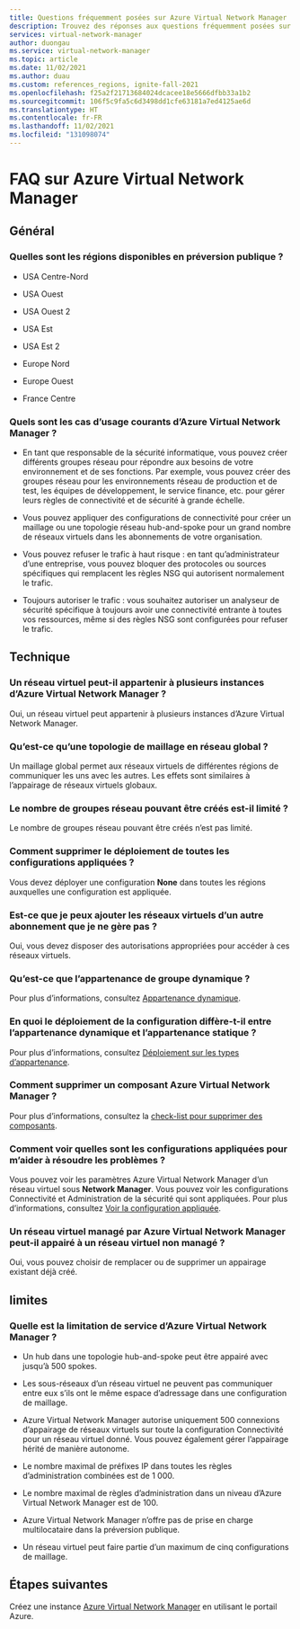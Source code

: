 ```yaml
---
title: Questions fréquemment posées sur Azure Virtual Network Manager
description: Trouvez des réponses aux questions fréquemment posées sur Azure Virtual Network Manager.
services: virtual-network-manager
author: duongau
ms.service: virtual-network-manager
ms.topic: article
ms.date: 11/02/2021
ms.author: duau
ms.custom: references_regions, ignite-fall-2021
ms.openlocfilehash: f25a2f21713684024dcacee18e5666dfbb33a1b2
ms.sourcegitcommit: 106f5c9fa5c6d3498dd1cfe63181a7ed4125ae6d
ms.translationtype: HT
ms.contentlocale: fr-FR
ms.lasthandoff: 11/02/2021
ms.locfileid: "131098074"
---
```

# <a name="azure-virtual-network-manager-faq"></a>FAQ sur Azure Virtual Network Manager

## <a name="general"></a>Général

### <a name="what-regions-are-available-in-public-preview"></a>Quelles sont les régions disponibles en préversion publique ?

* USA Centre-Nord

* USA Ouest

* USA Ouest 2

* USA Est

* USA Est 2

* Europe Nord

* Europe Ouest

* France Centre

### <a name="what-are-common-use-cases-for-using-azure-virtual-network-manager"></a>Quels sont les cas d’usage courants d’Azure Virtual Network Manager ?

* En tant que responsable de la sécurité informatique, vous pouvez créer différents groupes réseau pour répondre aux besoins de votre environnement et de ses fonctions. Par exemple, vous pouvez créer des groupes réseau pour les environnements réseau de production et de test, les équipes de développement, le service finance, etc. pour gérer leurs règles de connectivité et de sécurité à grande échelle. 

* Vous pouvez appliquer des configurations de connectivité pour créer un maillage ou une topologie réseau hub-and-spoke pour un grand nombre de réseaux virtuels dans les abonnements de votre organisation. 

* Vous pouvez refuser le trafic à haut risque : en tant qu’administrateur d’une entreprise, vous pouvez bloquer des protocoles ou sources spécifiques qui remplacent les règles NSG qui autorisent normalement le trafic.   

* Toujours autoriser le trafic : vous souhaitez autoriser un analyseur de sécurité spécifique à toujours avoir une connectivité entrante à toutes vos ressources, même si des règles NSG sont configurées pour refuser le trafic.   

## <a name="technical"></a>Technique

### <a name="can-a-virtual-network-belong-to-multiple-azure-virtual-network-managers"></a>Un réseau virtuel peut-il appartenir à plusieurs instances d’Azure Virtual Network Manager ?

Oui, un réseau virtuel peut appartenir à plusieurs instances d’Azure Virtual Network Manager.

### <a name="what-is-a-global-mesh-network-topology"></a>Qu’est-ce qu’une topologie de maillage en réseau global ?

Un maillage global permet aux réseaux virtuels de différentes régions de communiquer les uns avec les autres. Les effets sont similaires à l’appairage de réseaux virtuels globaux.

### <a name="is-there-a-limit-to-how-many-network-groups-can-be-created"></a>Le nombre de groupes réseau pouvant être créés est-il limité ?

Le nombre de groupes réseau pouvant être créés n’est pas limité.

### <a name="how-do-i-remove-the-deployment-of-all-applied-configurations"></a>Comment supprimer le déploiement de toutes les configurations appliquées ?

Vous devez déployer une configuration **None** dans toutes les régions auxquelles une configuration est appliquée.

### <a name="can-i-add-virtual-networks-from-another-subscription-not-managed-by-myself"></a>Est-ce que je peux ajouter les réseaux virtuels d’un autre abonnement que je ne gère pas ?

Oui, vous devez disposer des autorisations appropriées pour accéder à ces réseaux virtuels.

### <a name="what-is-dynamic-group-membership"></a>Qu’est-ce que l’appartenance de groupe dynamique ?

Pour plus d’informations, consultez [Appartenance dynamique](concept-network-groups.md#dynamic-membership).

### <a name="how-does-the-deployment-of-configuration-differ-for-dynamic-membership-and-static-membership"></a>En quoi le déploiement de la configuration diffère-t-il entre l’appartenance dynamique et l’appartenance statique ?

Pour plus d’informations, consultez [Déploiement sur les types d’appartenance](concept-deployments.md#deployment).

### <a name="how-do-i-delete-an-azure-virtual-network-manager-component"></a>Comment supprimer un composant Azure Virtual Network Manager ?

Pour plus d’informations, consultez la [check-list pour supprimer des composants](concept-remove-components-checklist.md).

### <a name="how-can-i-see-what-configurations-are-applied-to-help-me-troubleshoot"></a>Comment voir quelles sont les configurations appliquées pour m’aider à résoudre les problèmes ?

Vous pouvez voir les paramètres Azure Virtual Network Manager d’un réseau virtuel sous **Network Manager**. Vous pouvez voir les configurations Connectivité et Administration de la sécurité qui sont appliquées. Pour plus d’informations, consultez [Voir la configuration appliquée](how-to-view-applied-configurations.md).

### <a name="can-a-virtual-network-managed-by-azure-virtual-network-manager-be-peered-to-a-non-managed-virtual-network"></a>Un réseau virtuel managé par Azure Virtual Network Manager peut-il appairé à un réseau virtuel non managé ?

Oui, vous pouvez choisir de remplacer ou de supprimer un appairage existant déjà créé.

## <a name="limits"></a>limites

### <a name="what-are-the-service-limitation-of-azure-virtual-network-manager"></a>Quelle est la limitation de service d’Azure Virtual Network Manager ?

* Un hub dans une topologie hub-and-spoke peut être appairé avec jusqu’à 500 spokes. 

* Les sous-réseaux d’un réseau virtuel ne peuvent pas communiquer entre eux s’ils ont le même espace d’adressage dans une configuration de maillage. 

* Azure Virtual Network Manager autorise uniquement 500 connexions d’appairage de réseaux virtuels sur toute la configuration Connectivité pour un réseau virtuel donné. Vous pouvez également gérer l’appairage hérité de manière autonome. 

* Le nombre maximal de préfixes IP dans toutes les règles d’administration combinées est de 1 000. 

* Le nombre maximal de règles d’administration dans un niveau d’Azure Virtual Network Manager est de 100. 

* Azure Virtual Network Manager n’offre pas de prise en charge multilocataire dans la préversion publique.

* Un réseau virtuel peut faire partie d’un maximum de cinq configurations de maillage. 

## <a name="next-steps"></a>Étapes suivantes

Créez une instance [Azure Virtual Network Manager](create-virtual-network-manager-portal.md) en utilisant le portail Azure.
